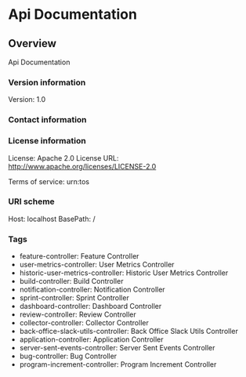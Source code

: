 # Api Documentation

## Overview
Api Documentation

### Version information
Version: 1.0

### Contact information

### License information
License: Apache 2.0
License URL: http://www.apache.org/licenses/LICENSE-2.0

Terms of service: urn:tos

### URI scheme
Host: localhost
BasePath: /

### Tags

* feature-controller: Feature Controller
* user-metrics-controller: User Metrics Controller
* historic-user-metrics-controller: Historic User Metrics Controller
* build-controller: Build Controller
* notification-controller: Notification Controller
* sprint-controller: Sprint Controller
* dashboard-controller: Dashboard Controller
* review-controller: Review Controller
* collector-controller: Collector Controller
* back-office-slack-utils-controller: Back Office Slack Utils Controller
* application-controller: Application Controller
* server-sent-events-controller: Server Sent Events Controller
* bug-controller: Bug Controller
* program-increment-controller: Program Increment Controller


